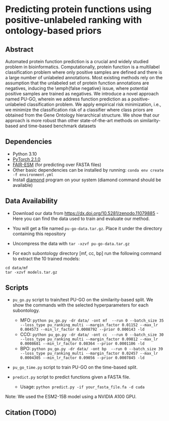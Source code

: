 # Predicting protein functions using positive-unlabeled ranking with ontology-based priors


## Abstract

Automated protein function prediction is a crucial and widely studied
problem in bioinformatics. Computationally, protein function is a
multilabel classification problem where only positive samples are
defined and there is a large number of unlabeled annotations.  Most
existing methods rely on the assumption that the unlabeled set of
protein function annotations are negatives, inducing the \emph{false
negative} issue, where potential positive samples are trained as
negatives. We introduce a novel approach named PU-GO, wherein we
address function prediction as a positive-unlabeled classification
problem. We apply empirical risk minimization, i.e., we minimize the
classification risk of a classifier where class priors are obtained
from the Gene Ontology hierarchical structure. We show that our
approach is more robust than other state-of-the-art methods on
similarity-based and time-based benchmark datasets


## Dependencies

* Python 3.10
* [PyTorch 2.1.0](https://pytorch.org/)
* [FAIR-ESM](https://github.com/facebookresearch/esm) (for predicting over FASTA files)
* Other basic dependencies can be installed by running: `conda env create -f environment.yml`
* Install [diamond](https://github.com/bbuchfink/diamond) program on your system (diamond command should be available)

## Data Availability

* Download our data from https://dx.doi.org/10.5281/zenodo.11079885 - Here you can find the data used to train and evaluate our method.
* You will get a file named `pu-go-data.tar.gz`. Place it under the directory containing this repository
* Uncompress the data with `tar -xzvf pu-go-data.tar.gz`

* For each subontology directory [mf, cc, bp] run the following command to extract the 10 trained models:

```
cd data/mf
tar -xzvf models.tar.gz
```

## Scripts

* `pu_go.py` script to train/test PU-GO on the similarity-based split. We show the commands with the selected hyperparameters for each subontology.
  * MFO: `python pu_go.py -dr data/ -ont mf  --run 0 --batch_size 35 --loss_type pu_ranking_multi --margin_factor 0.01152 --max_lr 0.004573 --min_lr_factor 0.0008792 --prior 0.000143 -ld`
  * CCO:  `python pu_go.py -dr data/ -ont cc  --run 0 --batch_size 30 --loss_type pu_ranking_multi --margin_factor 0.09812 --max_lr 0.0008681 --min_lr_factor 0.08364 --prior 0.0001106 -ld`
  * BPO: `python pu_go.py -dr data/ -ont bp  --run 0 --batch_size 39 --loss_type pu_ranking_multi --margin_factor 0.02457 --max_lr 0.0004305 --min_lr_factor 0.09056 --prior 0.0007845 -ld`


* `pu_go_time.py` script to train PU-GO on the time-based split.

* `predict.py` script to predict functions given a FASTA file.
  * Usage: `python predict.py -if your_fasta_file.fa -d cuda`

Note: We used the ESM2-15B model using a NVIDIA A100 GPU.

## Citation (TODO)
